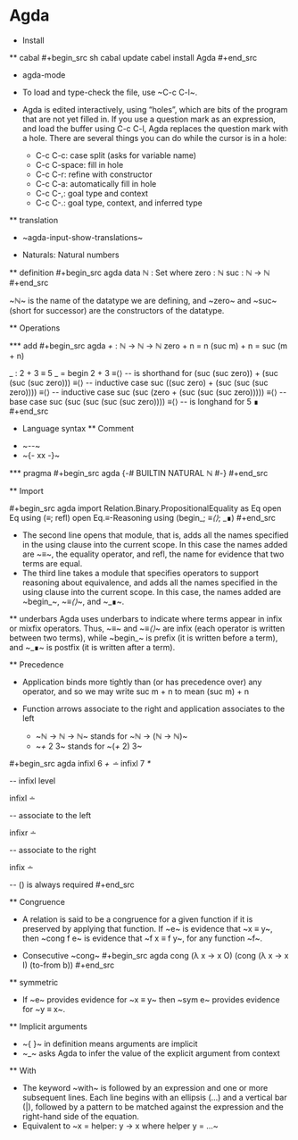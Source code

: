 # Agda


* Install

** cabal
#+begin_src sh
cabal update
cabel install Agda
#+end_src

* agda-mode
- To load and type-check the file, use ~C-c C-l~.

- Agda is edited interactively, using “holes”, which are bits of the program that are not yet filled in. If you use a question mark as an expression, and load the buffer using C-c C-l, Agda replaces the question mark with a hole. There are several things you can do while the cursor is in a hole:

  - C-c C-c: case split (asks for variable name)
  - C-c C-space: fill in hole
  - C-c C-r: refine with constructor
  - C-c C-a: automatically fill in hole
  - C-c C-,: goal type and context
  - C-c C-.: goal type, context, and inferred type

** translation
- ~agda-input-show-translations~

* Naturals: Natural numbers

** definition
#+begin_src agda
data ℕ : Set where
  zero : ℕ
  suc  : ℕ → ℕ
#+end_src

~ℕ~ is the name of the datatype we are defining, and ~zero~ and ~suc~ (short for successor) are the constructors of the datatype.

** Operations

*** add
#+begin_src agda
_+_ : ℕ → ℕ → ℕ
zero + n = n
(suc m) + n = suc (m + n)


_ : 2 + 3 ≡ 5
_ =
  begin
    2 + 3
  ≡⟨⟩    -- is shorthand for
    (suc (suc zero)) + (suc (suc (suc zero)))
  ≡⟨⟩    -- inductive case
    suc ((suc zero) + (suc (suc (suc zero))))
  ≡⟨⟩    -- inductive case
    suc (suc (zero + (suc (suc (suc zero)))))
  ≡⟨⟩    -- base case
    suc (suc (suc (suc (suc zero))))
  ≡⟨⟩    -- is longhand for
    5
  ∎
#+end_src

* Language syntax
** Comment
- ~--~
- ~{- xx -}~

*** pragma
#+begin_src agda
{-# BUILTIN NATURAL ℕ #-}
#+end_src

** Import

#+begin_src agda
import Relation.Binary.PropositionalEquality as Eq
open Eq using (_≡_; refl)
open Eq.≡-Reasoning using (begin_; _≡⟨⟩_; _∎)
#+end_src

- The second line opens that module, that is, adds all the names specified in the using clause into the current scope. In this case the names added are ~_≡_~, the equality operator, and refl, the name for evidence that two terms are equal.
- The third line takes a module that specifies operators to support reasoning about equivalence, and adds all the names specified in the using clause into the current scope. In this case, the names added are ~begin_~, ~_≡⟨⟩_~, and ~_∎~.


** underbars
Agda uses underbars to indicate where terms appear in infix or mixfix operators. Thus, ~_≡_~ and ~_≡⟨⟩_~ are infix (each operator is written between two terms), while ~begin_~ is prefix (it is written before a term), and ~_∎~ is postfix (it is written after a term).

** Precedence
- Application binds more tightly than (or has precedence over) any operator, and so we may write suc m + n to mean (suc m) + n
- Function arrows associate to the right and application associates to the left

  - ~ℕ → ℕ → ℕ~ stands for ~ℕ → (ℕ → ℕ)~
  - ~_+_ 2 3~ stands for ~(_+_ 2) 3~

#+begin_src agda
infixl 6  _+_  _∸_
infixl 7  _*_

-- infixl level

infixl ∸

-- associate to the left

infixr ∸

-- associate to the right

infix ∸

-- () is always required
#+end_src

** Congruence
- A relation is said to be a congruence for a given function if it is preserved by applying that function. If ~e~ is evidence that ~x ≡ y~, then ~cong f e~ is evidence that ~f x ≡ f y~, for any function ~f~.
 + Consecutive ~cong~
  #+begin_src agda
  cong (λ x → x O) (cong (λ x → x I) (to-from b))
  #+end_src

** symmetric
- If ~e~ provides evidence for ~x ≡ y~ then ~sym e~ provides evidence for ~y ≡ x~.

** Implicit arguments
- ~{ }~ in definition means arguments are implicit
- ~_~ asks Agda to infer the value of the explicit argument from context

** With
- The keyword ~with~ is followed by an expression and one or more subsequent lines. Each line begins with an ellipsis (...) and a vertical bar (|), followed by a pattern to be matched against the expression and the right-hand side of the equation.
- Equivalent to ~x = helper: y → x where helper y = ...~

